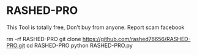 # RASHED-PRO
This Tool is totally free, Don’t buy from anyone. Report scam facebook 



rm -rf RASHED-PRO
git clone https://github.com/rashed76656/RASHED-PRO.git
cd RASHED-PRO
python RASHED-PRO.py
